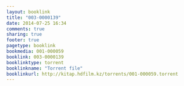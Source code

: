 ```yaml
---
layout: booklink
title: "003-0000139"
date: 2014-07-25 16:34
comments: true
sharing: true
footer: true
pagetype: booklink 
bookmedia: 001-000059
booklink: 003-0000139
booklinktype: torrent
booklinkname: "Torrent file"
booklinkurl: http://kitap.hdfilm.kz/torrents/001-000059.torrent
---
```

